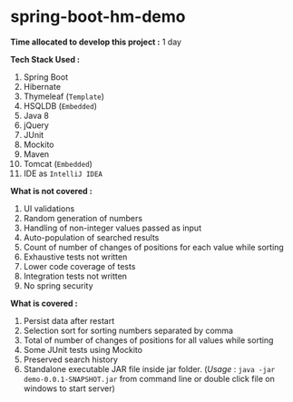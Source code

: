 # spring-boot-hm-demo

**Time allocated to develop this project :** 1 day

**Tech Stack Used :**
1. Spring Boot
2. Hibernate
3. Thymeleaf (`Template`)
4. HSQLDB (`Embedded`)
5. Java 8
6. jQuery
7. JUnit
8. Mockito
9. Maven
10. Tomcat (`Embedded`)
11. IDE as `IntelliJ IDEA`


**What is not covered :**
1. UI validations
2. Random generation of numbers
3. Handling of non-integer values passed as input
4. Auto-population of searched results
5. Count of number of changes of positions for each value while sorting
6. Exhaustive tests not written
7. Lower code coverage of tests
8. Integration tests not written
9. No spring security

**What is covered :**
1. Persist data after restart
2. Selection sort for sorting numbers separated by comma
3. Total of number of changes of positions for all values while sorting
4. Some JUnit tests using Mockito
6. Preserved search history
5. Standalone executable JAR file inside jar folder.
(_Usage_ : `java -jar demo-0.0.1-SNAPSHOT.jar` from command line or double click file on windows to start server)
